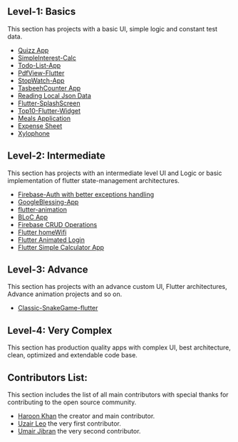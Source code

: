 ## Level-1: Basics
This section has projects with a basic UI, simple logic and constant test data.
- [Quizz App](https://github.com/haroonkhan9426/Quizzler)
- [SimpleInterest-Calc](https://github.com/uzairleo/Simple_interest_calc)
- [Todo-List-App](https://github.com/uzairleo/Flutter_TaskList-anotherSmartApproach-)
- [PdfView-Flutter](https://github.com/uzairleo/Flutter_pdf_veiwer_leo)
- [StopWatch-App](https://github.com/uzairleo/flutter_Leo_Stopwatch)
- [TasbeehCounter App](https://github.com/uzairleo/tasbeeh_counter2)
- [Reading Local Json Data](https://github.com/uzairleo/flutter_json-storage-)
- [Flutter-SplashScreen](https://github.com/uzairleo/flutter_splashscreen_tutorial)
- [Top10-Flutter-Widget](https://github.com/uzairleo/top10_flutter_widget)
- [Meals Application](https://github.com/UmairJibran/meal_app)
- [Expense Sheet](https://github.com/UmairJibran/dailyExpenseSheet)
- [Xylophone](https://github.com/haroonkhan9426/Xylophone)


## Level-2: Intermediate
This section has projects with an intermediate level UI and Logic or basic implementation of flutter state-management architectures.
- [Firebase-Auth with better exceptions handling](https://github.com/haroonkhan9426/Firebase-Auth-Exception-Handling-in-Flutter)
- [GoogleBlessing-App](https://github.com/uzairleo/GoogleBlessings)
- [flutter-animation](https://github.com/uzairleo/flutter_transitions-all-)
- [BLoC App](https://github.com/UmairJibran/flutter-bloc.git)
- [Firebase CRUD Operations](https://github.com/UmairJibran/firebase-crud.git)
- [Flutter homeWifi](https://github.com/uzairleo/uzairleo-homeWifi)
- [Flutter Animated Login](https://github.com/uzairleo/flutter_Animated_Login)
- [Flutter Simple Calculator App](https://github.com/haroonkhan9426/Calculator-App)


## Level-3: Advance
This section has projects with an advance custom UI, Flutter architectures, Advance animation projects and so on.
- [Classic-SnakeGame-flutter](https://github.com/uzairleo/leo_snake_game)

## Level-4: Very Complex
This section has production quality apps with complex UI, best architecture, clean, optimized and extendable code base.


## Contributors List:
This section includes the list of all main contributors with special thanks for contributing to the open source community.
- [Haroon Khan](https://github.com/haroonkhan9426) the creator and main contributor.
- [Uzair Leo](https://github.com/uzairleo) the very first contributor.
- [Umair Jibran](https://github.com/UmairJibran) the very second contributor.
